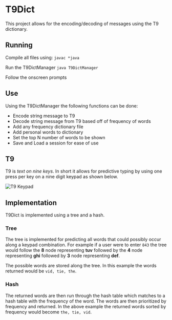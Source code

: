 # T9Dict

This project allows for the encoding/decoding of messages using the T9 dictionary.

## Running

Compile all files using:
`javac *java`

Run the T9DictManager
`java T9DictManager`

Follow the onscreen prompts

## Use

Using the T9DictManager the following functions can be done:
* Encode string message to T9
* Decode string message from T9 based off of frequency of words
* Add any frequency dictionary file
* Add personal words to dictionary
* Set the top N number of words to be shown
* Save and Load a session for ease of use

## T9

T9 is *text* *on* *nine* *keys*. In short it allows for predictive typing by using one press per key on a nine digit keypad as shown below. 

![T9 Keypad](https://upload.wikimedia.org/wikipedia/commons/thumb/7/73/Telephone-keypad2.svg/440px-Telephone-keypad2.svg.png)

## Implementation

T9Dict is implemented using a tree and a hash. 

### Tree
The tree is implemented for predicting all words that could possibly occur along a keypad combination. For example if a user were to enter `843` the tree would follow the **8** node representing **tuv** followed by the **4** node representing **ghi** followed by **3** node representing **def**.

The possible words are stored along the tree. In this example the words returned would be ``vid, tie, the``.

### Hash
The returned words are then run through the hash table which matches to a hash table with the frequency of the word. The words are then prioritized by frequency and returned. In the above example the returned words sorted by frequency would become ``the, tie, vid``.
